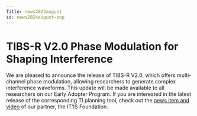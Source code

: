 ```yaml
---
Title: news2023august
id: news2024august-pop
---
```

# TIBS-R V2.0 Phase Modulation for Shaping Interference

We are pleased to announce the release of TIBS-R V2.0, which offers multi-channel phase modulation, allowing researchers to generate complex interference waveforms. This update will be made available to all researchers on our Early Adopter Program. If you are interested in the latest release of the corresponding TI planning tool, check out the [news item and video](https://itis.swiss/s/news-events/news/news/2023/tip-v2-0-multichannel-and-phase-modulation-ti) of our partner, the IT'IS Foundation.

